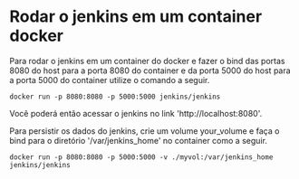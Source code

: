 # Rodar o jenkins em um container docker

Para rodar o jenkins em um container do docker e fazer o bind das portas
8080 do host para a porta 8080 do container e da porta 5000 do host para a
porta 5000 do container utilize o comando a seguir.

```
docker run -p 8080:8080 -p 5000:5000 jenkins/jenkins
```

Você poderá então acessar o jenkins no link 'http://localhost:8080'.

Para persistir os dados do jenkins, crie um volume your_volume e faça o bind
para o diretório '/var/jenkins_home' no container como a seguir.

```
docker run -p 8080:8080 -p 5000:5000 -v ./myvol:/var/jenkins_home jenkins/jenkins
```
